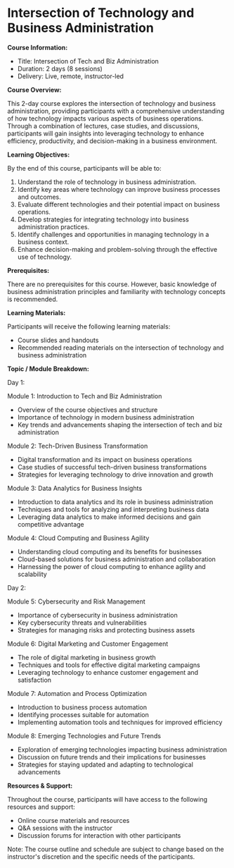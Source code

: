 # Intersection of Technology and Business Administration

**Course Information:**

- Title: Intersection of Tech and Biz Administration
- Duration: 2 days (8 sessions)
- Delivery: Live, remote, instructor-led

**Course Overview:**

This 2-day course explores the intersection of technology and business administration, providing participants with a comprehensive understanding of how technology impacts various aspects of business operations. Through a combination of lectures, case studies, and discussions, participants will gain insights into leveraging technology to enhance efficiency, productivity, and decision-making in a business environment.

**Learning Objectives:**

By the end of this course, participants will be able to:

1. Understand the role of technology in business administration.
2. Identify key areas where technology can improve business processes and outcomes.
3. Evaluate different technologies and their potential impact on business operations.
4. Develop strategies for integrating technology into business administration practices.
5. Identify challenges and opportunities in managing technology in a business context.
6. Enhance decision-making and problem-solving through the effective use of technology.

**Prerequisites:**

There are no prerequisites for this course. However, basic knowledge of business administration principles and familiarity with technology concepts is recommended.

**Learning Materials:**

Participants will receive the following learning materials:

- Course slides and handouts
- Recommended reading materials on the intersection of technology and business administration

**Topic / Module Breakdown:**

Day 1:

Module 1: Introduction to Tech and Biz Administration
- Overview of the course objectives and structure
- Importance of technology in modern business administration
- Key trends and advancements shaping the intersection of tech and biz administration

Module 2: Tech-Driven Business Transformation
- Digital transformation and its impact on business operations
- Case studies of successful tech-driven business transformations
- Strategies for leveraging technology to drive innovation and growth

Module 3: Data Analytics for Business Insights
- Introduction to data analytics and its role in business administration
- Techniques and tools for analyzing and interpreting business data
- Leveraging data analytics to make informed decisions and gain competitive advantage

Module 4: Cloud Computing and Business Agility
- Understanding cloud computing and its benefits for businesses
- Cloud-based solutions for business administration and collaboration
- Harnessing the power of cloud computing to enhance agility and scalability

Day 2:

Module 5: Cybersecurity and Risk Management
- Importance of cybersecurity in business administration
- Key cybersecurity threats and vulnerabilities
- Strategies for managing risks and protecting business assets

Module 6: Digital Marketing and Customer Engagement
- The role of digital marketing in business growth
- Techniques and tools for effective digital marketing campaigns
- Leveraging technology to enhance customer engagement and satisfaction

Module 7: Automation and Process Optimization
- Introduction to business process automation
- Identifying processes suitable for automation
- Implementing automation tools and techniques for improved efficiency

Module 8: Emerging Technologies and Future Trends
- Exploration of emerging technologies impacting business administration
- Discussion on future trends and their implications for businesses
- Strategies for staying updated and adapting to technological advancements

**Resources & Support:**

Throughout the course, participants will have access to the following resources and support:

- Online course materials and resources
- Q&A sessions with the instructor
- Discussion forums for interaction with other participants

Note: The course outline and schedule are subject to change based on the instructor's discretion and the specific needs of the participants.
